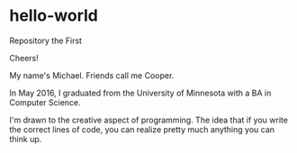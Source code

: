 # hello-world
Repository the First

Cheers!

My name's Michael. Friends call me Cooper.

In May 2016, I graduated from the University of Minnesota with a BA in Computer Science.

I'm drawn to the creative aspect of programming. The idea that if you write the correct lines of code, you can realize pretty much anything you can think up.
